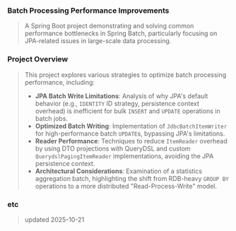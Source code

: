 ### Batch Processing Performance Improvements
> A Spring Boot project demonstrating and solving common performance bottlenecks in Spring Batch, particularly focusing on JPA-related issues in large-scale data processing.

### Project Overview
> This project explores various strategies to optimize batch processing performance, including:
> -   **JPA Batch Write Limitations**: Analysis of why JPA's default behavior (e.g., `IDENTITY` ID strategy, persistence context overhead) is inefficient for bulk `INSERT` and `UPDATE` operations in batch jobs.
> -   **Optimized Batch Writing**: Implementation of `JdbcBatchItemWriter` for high-performance batch `UPDATE`s, bypassing JPA's limitations.
> -   **Reader Performance**: Techniques to reduce `ItemReader` overhead by using DTO projections with QueryDSL and custom `QuerydslPagingItemReader` implementations, avoiding the JPA persistence context.
> -   **Architectural Considerations**: Examination of a statistics aggregation batch, highlighting the shift from RDB-heavy `GROUP BY` operations to a more distributed "Read-Process-Write" model.

### etc
> updated 2025-10-21
